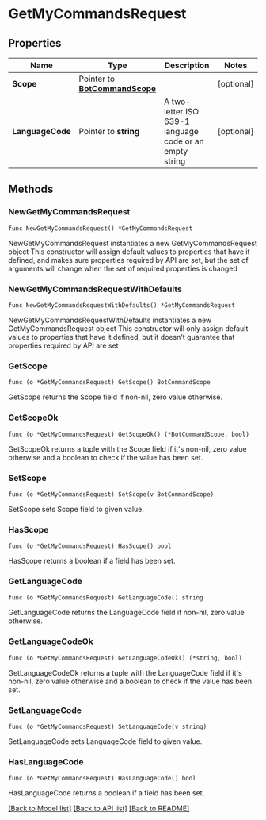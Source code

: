# GetMyCommandsRequest

## Properties

Name | Type | Description | Notes
------------ | ------------- | ------------- | -------------
**Scope** | Pointer to [**BotCommandScope**](BotCommandScope.md) |  | [optional] 
**LanguageCode** | Pointer to **string** | A two-letter ISO 639-1 language code or an empty string | [optional] 

## Methods

### NewGetMyCommandsRequest

`func NewGetMyCommandsRequest() *GetMyCommandsRequest`

NewGetMyCommandsRequest instantiates a new GetMyCommandsRequest object
This constructor will assign default values to properties that have it defined,
and makes sure properties required by API are set, but the set of arguments
will change when the set of required properties is changed

### NewGetMyCommandsRequestWithDefaults

`func NewGetMyCommandsRequestWithDefaults() *GetMyCommandsRequest`

NewGetMyCommandsRequestWithDefaults instantiates a new GetMyCommandsRequest object
This constructor will only assign default values to properties that have it defined,
but it doesn't guarantee that properties required by API are set

### GetScope

`func (o *GetMyCommandsRequest) GetScope() BotCommandScope`

GetScope returns the Scope field if non-nil, zero value otherwise.

### GetScopeOk

`func (o *GetMyCommandsRequest) GetScopeOk() (*BotCommandScope, bool)`

GetScopeOk returns a tuple with the Scope field if it's non-nil, zero value otherwise
and a boolean to check if the value has been set.

### SetScope

`func (o *GetMyCommandsRequest) SetScope(v BotCommandScope)`

SetScope sets Scope field to given value.

### HasScope

`func (o *GetMyCommandsRequest) HasScope() bool`

HasScope returns a boolean if a field has been set.

### GetLanguageCode

`func (o *GetMyCommandsRequest) GetLanguageCode() string`

GetLanguageCode returns the LanguageCode field if non-nil, zero value otherwise.

### GetLanguageCodeOk

`func (o *GetMyCommandsRequest) GetLanguageCodeOk() (*string, bool)`

GetLanguageCodeOk returns a tuple with the LanguageCode field if it's non-nil, zero value otherwise
and a boolean to check if the value has been set.

### SetLanguageCode

`func (o *GetMyCommandsRequest) SetLanguageCode(v string)`

SetLanguageCode sets LanguageCode field to given value.

### HasLanguageCode

`func (o *GetMyCommandsRequest) HasLanguageCode() bool`

HasLanguageCode returns a boolean if a field has been set.


[[Back to Model list]](../README.md#documentation-for-models) [[Back to API list]](../README.md#documentation-for-api-endpoints) [[Back to README]](../README.md)



